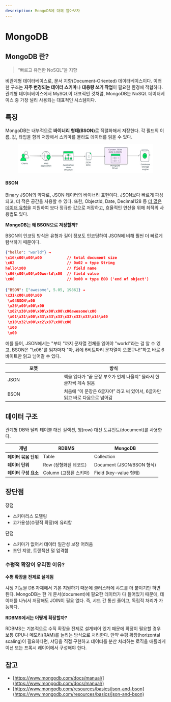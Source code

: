 ```yaml
---
description: MongoDB에 대해 알아보자
---
```


# MongoDB

## MongoDB 란?

> “빠르고 유연한 NoSQL”을 지향

비관계형 데이터베이스로, 문서 지향(Document-Oriented) 데이터베이스이다. 이러한 구조는 **자주 변경되는 데이터 스키마**나 **대용량 쓰기 작업**이 필요한 환경에 적합하다. 관계형 데이터베이스에서 MySQL이 대표적인 것처럼, MongoDB는 NoSQL 데이터베이스 중 가장 널리 사용되는 대표적인 시스템이다.

## 특징

MongoDB는 내부적으로 **바이너리 형태(BSON)**&#xB85C; 직렬화해서 저장한다. 각 필드의 이름, 값, 타입을 함께 저장해서 스키마를 몰라도 데이터를 읽을 수 있다.

<figure><img src="../../.gitbook/assets/스크린샷 2025-04-06 235623 (2).png" alt=""><figcaption></figcaption></figure>

#### BSON

Binary JSON의 약자로, JSON 데이터의 바이너리 표현이다. JSON보다 빠르게 파싱되고, 더 적은 공간을 사용할 수 있다. 또한, ObjectId, Date, Decimal128 등 [더 많은 데이터 유형](https://www.mongodb.com/docs/manual/reference/bson-types/#std-label-bson-types)을 지원하여 보다 정규한 값으로 저장하고, 효율적인 연산을 위해 최적의 사용법도 있다.

**MongoDB는 왜 BSON으로 저장할까?**

BSON의 인코딩 방식은 유형과 길이 정보도 인코딩하여 JSON에 비해 훨씬 더 빠르게 탐색하기 때문이다.&#x20;

```json
{"hello": "world"} →
\x16\x00\x00\x00           // total document size
\x02                       // 0x02 = type String
hello\x00                  // field name
\x06\x00\x00\x00world\x00  // field value
\x00                       // 0x00 = type EOO ('end of object')
 
{"BSON": ["awesome", 5.05, 1986]} →
\x31\x00\x00\x00
 \x04BSON\x00
 \x26\x00\x00\x00
 \x02\x30\x00\x08\x00\x00\x00awesome\x00
 \x01\x31\x00\x33\x33\x33\x33\x33\x33\x14\x40
 \x10\x32\x00\xc2\x07\x00\x00
 \x00
 \x00
```

예를 들어, JSON에서는 "부터 "까지 문자열 전체를 읽어야 "world"라는 걸 알 수 있고, BSON은 "\x06"를 읽자마자 "아, 뒤에 6비트짜리 문자열이 오겠구나!"하고 바로 6바이트만 읽고 넘어갈 수 있다.

<table><thead><tr><th width="163">포맷</th><th>방식</th></tr></thead><tbody><tr><td>JSON</td><td>책을 읽다가 “끝 문장 부호가 언제 나올지” 몰라서 한 글자씩 계속 읽음</td></tr><tr><td>BSON</td><td>처음에 “이 문장은 6글자야” 라고 써 있어서, 6글자만 읽고 바로 다음으로 넘어감</td></tr></tbody></table>

## 데이터 구조

관계형 DB와 달리 테이블 대신 컬렉션, 행(row) 대신 도큐먼트(document)를 사용한다.

| 개념            | RDBMS            | MongoDB                 |
| ------------- | ---------------- | ----------------------- |
| **데이터 묶음 단위** | Table            | Collection              |
| **데이터 단위**    | Row (정형화된 레코드)   | Document (JSON/BSON 형식) |
| **데이터 구성 요소** | Column (고정된 스키마) | Field (key-value 형태)    |

## 장단점

장점

* 스키마리스 모델링
* 고가용성(수평적 확장)에 유리함

단점

* 스키마가 없어서 데이터 일관성 보장 어려움
* 조인 지양, 트랜잭션 덜 엄격함

### 수평적 확장이 유리한 이유?

**수평 확장을 전제로 설계됨**

샤딩 기능을 DB 자체에서 기본 지원하기 때문에 클러스터에 샤드를 더 붙이기만 하면 된다. MongoDB는 한 개 문서(document)에 필요한 데이터가 다 들어있기 때문에, 데이터를 나눠서 저장해도 JOIN이 필요 없다. 즉, 샤드 간 통신 줄이고, 독립적 처리가 가능하다.

**RDBMS에서는 어떻게 확장할까?**

RDBMS는 기본적으로 수직 확장을 전제로 설계되어 있기 때문에 확장이 필요할 경우 보통 CPU나 메모리(RAM)를 늘리는 방식으로 처리한다. 만약 수평 확장(horizontal scaling)이 필요하다면, 샤딩을 직접 구현하고 데이터를 분산 처리하는 로직을 애플리케이션 또는 프록시 레이어에서 구성해야 한다.



## 참고

* [https://www.mongodb.com/docs/manual/](https://www.mongodb.com/docs/manual/)
* [https://www.mongodb.com/resources/basics/json-and-bson](https://www.mongodb.com/resources/basics/json-and-bson)
